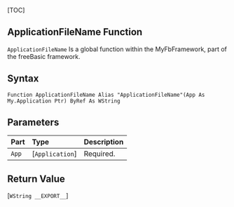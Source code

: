 [TOC]
## ApplicationFileName Function

`ApplicationFileName` Is a global function within the MyFbFramework, part of the freeBasic framework.
## Syntax

```freeBasic
Function ApplicationFileName Alias "ApplicationFileName"(App As My.Application Ptr) ByRef As WString
```

## Parameters

|Part|Type|Description|
| :------------ | :------------ | :------------ |
|`App`|[`Application`]|Required.|

## Return Value
[`WString __EXPORT__`]

